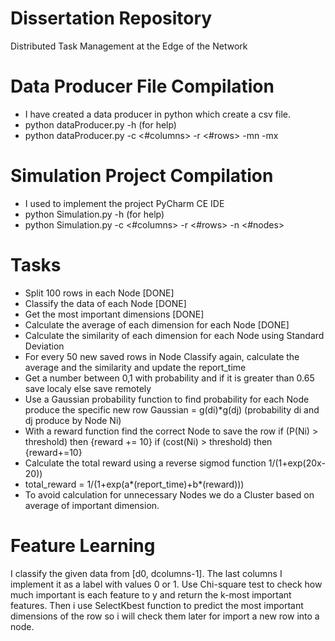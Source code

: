 # Dissertation Repository
Distributed Task Management at the Edge of the Network

# Data Producer File Compilation
- I have created a data producer in python which create a csv file.
- python dataProducer.py -h (for help)
- python dataProducer.py -c <#columns> -r <#rows> -mn <min> -mx <max>

# Simulation Project Compilation
- I used to implement the project PyCharm CE IDE
- python Simulation.py -h (for help)
- python Simulation.py -c <#columns> -r <#rows> -n <#nodes>

# Tasks
- Split 100 rows in each Node [DONE]
- Classify the data of each Node [DONE]
- Get the most important dimensions [DONE]
- Calculate the average of each dimension for each Node [DONE]
- Calculate the similarity of each dimension for each Node using Standard Deviation
- For every 50 new saved rows in Node Classify again, calculate the average and the similarity and update the report_time
- Get a number between 0,1 with probability and if it is greater than 0.65 save localy else save remotely
- Use a Gaussian probability function to find probability for each Node produce the specific new row Gaussian = g(di)*g(dj) (probability di and dj produce by Node Ni)
- With a reward function find the correct Node to save the row if (P(Ni) > threshold) then {reward += 10} if (cost(Ni) > threshold) then {reward+=10}
- Calculate the total reward using a reverse sigmod function 1/(1+exp(20x-20))
- total_reward = 1/(1+exp(a*(report_time)+b*(reward)))
- To avoid calculation for unnecessary Nodes we do a Cluster based on average of important dimension.

# Feature Learning
I classify the given data from [d0, dcolumns-1]. The last columns I implement it as a label with values 0 or 1.
Use Chi-square test to check how much important is each feature to y and return the k-most important features.
Then i use SelectKbest function to predict the most important dimensions of the row so i will check them later for import a new row into a node.
